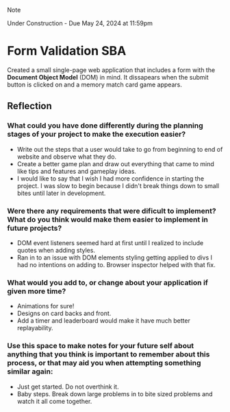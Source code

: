 > [!Note]
> Under Construction - Due May 24, 2024 at 11:59pm

# Form Validation SBA
Created a small single-page web application that includes a form with the **Document Object Model** (DOM) in mind. It dissapears when the submit button is clicked on and a memory match card game appears.

## Reflection
### What could you have done differently during the planning stages of your project to make the execution easier?
- Write out the steps that a user would take to go from beginning to end of website and observe what they do.
- Create a better game plan and draw out everything that came to mind like tips and features and gameplay ideas.
- I would like to say that I wish I had more confidence in starting the project. I was slow to begin because I didn't break things down to small bites until later in development.

### Were there any requirements that were dificult to implement? What do you think would make them easier to implement in future projects?
- DOM event listeners seemed hard at first until I realized to include quotes when adding styles.
- Ran in to an issue with DOM elements styling getting applied to divs I had no intentions on adding to. Browser inspector helped with that fix.
### What would you add to, or change about your application if given more time?
- Animations for sure!
- Designs on card backs and front.
- Add a timer and leaderboard would make it have much better replayability.
### Use this space to make notes for your future self about anything that you think is important to remember about this process, or that may aid you when attempting something similar again:
- Just get started. Do not overthink it.
- Baby steps. Break down large problems in to bite sized problems and watch it all come together.
